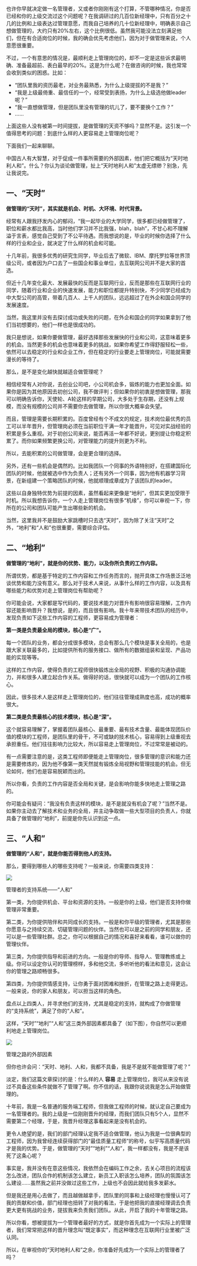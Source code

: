 也许你早就决定做一名管理者，又或者你刚刚有这个打算，不管哪种情况，你是否已经和你的上级交流过这个问题呢？在我调研过的几百位新经理中，只有百分之十几的比例和上级表达过管理意愿，而我自己培养的几十位新经理中，明确表示自己想做管理的，大约只有20%左右，这个比例很低。虽然我可能没法立刻满足他们，但在有合适岗位的时候，我的确会优先考虑他们，因为对于做管理来说，个人意愿很重要。

不过，一个有意思的情况是，最顺利走上管理岗位的，却不一定是这些诉求最明确、准备最超前、表白最早的20%。这是为什么呢？在做咨询的时候，我也常常会收到类似的困惑。比如：

- “团队里我的资历最老，对业务最熟悉，为什么上级提拔的不是我？”
- “我是上级最倚重、最信任的一个，经常受到表扬，为什么上级选他做leader呢？”
- “我一直想做管理，但是团队里没有管理的坑儿了，要不要换个工作？”
- ……

上面这些人没有被第一时间提拔，是做管理的天资不够吗？显然不是。这引发一个值得思考的问题：到底什么样的人更容易走上管理岗位呢？

下面我们一起来聊聊。

中国古人有大智慧，对于促成一件事所需要的外部因素，他们把它概括为“天时地利人和”。什么？你认为谈论做管理，扯上“天时地利人和”太虚无缥缈？别急，先让我说完。

## 一、“天时”

**做管理的“天时”，其实就是机会、时机、大环境、时代背景。**

经常有人跟我抒发内心的郁闷，“我一起毕业的大学同学，很多都已经做管理了，职位和薪水都比我高，当时他们学习并不比我强，blah，blah”，不甘心和不理解溢于言表，感觉自己受到了不公平待遇。而我想说的是，毕业的时候你选择了什么样的行业和企业，就决定了什么样的机会和可能。

十几年前，我很多优秀的研究生同学，毕业后去了微软、IBM、摩托罗拉等世界顶级公司，或者因为户口去了一些国企和事业单位，去互联网公司并不是大家的首选。

但近十几年变化最大、发展最快的反而是互联网行业，反而是那些在互联网行业的同学，随着行业和企业的快速发展，能力和职位都提升特别快，不少同学已经成为中大型公司的高管，带着几百人、上千人的团队，远远超过了在外企和国企同学的发展速度。

当然，我这里并没有去探讨成功或失败的问题，在外企和国企的同学如果拿到了他们当初想要的，他们一样也是很成功的。

我只是想说，如果你要做管理，最好选择那些发展快的行业和公司，这意味着更多的机会。当然更多的机会也意味着更多的挑战，如果你希望工作得舒服轻松一些，依然可以去稳定的行业和企业工作，但在稳定的行业要走上管理岗位，可能就需要漫长的等待了。

那么，是不是变化越快就越适合做管理呢？

相信经常有人对你说，去创业公司吧，小公司机会多，锻炼的能力也更加全面。如果你是因为其他原因去初创公司，我不做评判；但如果你的初衷是想做管理，那我可以明确告诉你，天使轮、A轮这样的早期公司，大多处于生存期，还没有上规模，而没有规模的公司并不需要你去做管理，所以你很大概率会失望。

而且，管理是需要长期积累的。百度曾经有个不成文的规定，技术岗位最优秀的员工可以半年晋升，但管理岗必须在当前职位干满一年才能晋升，可见对实战经验的积累是多么重视。对于初创公司来说，能否再活一年都不好说，更别提让你稳定积累了。而你如果频繁更换公司，对管理能力的提升则更为不利。

所以，去能积累的公司做管理，会是更合理的选择。

另外，还有一些机会是偶然的。比如我团队一个同事的外语特别好，在搭建国际化团队的时候，他就被选中作为负责人；还有另外一个同事，因为他有机器学习背景，在新组建一个策略团队的时候，他就顺理成章成为了该团队的leader。

这些以自身独特优势为前提的因素，虽然看起来更像是“地利”，但其实更加受限于时机。所以我想告诉你，一个人走上管理岗位有很多“机缘”，你可以审视一下，你所在的公司和团队可能产生出哪些新的机会。

当然，这里我并不是鼓励大家跳槽时只去选“天时”，因为除了关注“天时”之外，“地利”和“人和”也很重要，需要综合评估。

## 二、“地利”

**做管理的“地利”，就是你的优势、能力，以及你所负责的工作内容。**

所谓优势，都是基于特定的工作内容和工作任务而言的，抛开具体工作场景泛泛地谈优势和能力没有意义。那么对于技术人来说，从事什么样的工作内容，以及具有哪些能力和优势对走上管理岗位有帮助呢？

你可能会说，大家都是写代码的，要说技术能力对晋升有影响很容易理解，工作内容还能影响晋升？我想说，是的，而且很有影响。我十年来带技术团队的经历中，发现负责如下这些工作内容的工程师，更容易成为管理者：

**第一类是负责最全局的模块，核心是“广”。**

每一个团队的业务，都会分成很多模块，总会有那么几个模块是事关全局的，也是跟大家关联最多的，比如提供所有的服务接口、做所有的数据组装和呈现、产品功能的实现等等。

这样的工作内容，使得负责的工程师很快锻炼出全局的视野、积极的沟通协调能力，并和很多人建立起合作关系。做得好的话，很快就可以成为一个团队的工作核心。

因此，很多技术人是这样走上管理岗位的，他们往往管理成熟度也高，成功的概率很大。

**第二类是负责最核心的技术模块，核心是“深”。**

这个就容易理解了，掌握着团队最核心、最重要、最有技术含量、最能体现团队价值的模块的工程师，是团队里的骨干，不可或缺的技术核心，容易得到上级重视去承担重任。他们往往影响力比较大，所以容易走上管理岗位，不过常常是被动的。

有一点需要注意的是，这类工程师即便能走上管理岗位，很多管理的意识和能力还是需要修炼的，因为他不像第一类天然就有锻炼全局视野和管理技能的机会。但无论如何，他们也是容易脱颖而出的。

所以你看，负责的工作内容是否全局和关键，是会影响你能多快地走上管理之路的。

你可能会有疑问：“我没有负责这样的模块，是不是就没有机会了呢？”当然不是。如果你主动去了解技术和业务的全局，并主动争取做一些大型项目的负责人，你就具备了做管理的“地利”，前提是你先认识到这一点。

## 三、“人和”

**做管理的“人和”，就是你能否得到他人的支持。**

那么，要得到哪些人的哪些支持呢？一般来说，你需要四类支持：

![](https://static001.geekbang.org/resource/image/81/a8/81dd207e1f4b2bc6d69dad5efc5766a8.png?wh=1146*648)

管理者的支持系统——“人和”

第一类，为你提供机会、平台和资源的支持。一般是你的上级，他们是否支持你做管理非常重要。

第二类，为你提供陪伴和共同成长的支持。一般是和你平级的管理者，尤其是那些你愿意与之持续交流、切磋管理问题的伙伴。当然也可以是之前的同学和朋友，还可以是一些管理社群。总之，你可以根据自己的情况和喜好来看看，谁可以做你的管理伙伴。

第三类，为你提供指导和前进的方向。一般是你的导师、指导人、管理教练或上级。你可以设定你认可的管理榜样，多和他交流，多听听他的看法和意见，这会让你的管理之路顺畅很多。

第四类，为你提供情感支持，让你勇于面对困难和挫折，在管理之路上走得更远。一般来说，你的家人和朋友，可以担当这样的角色。

盘点以上四类人，并寻求他们的支持，尤其是稳定的支持，就构成了你做管理的“支持系统”，满足了你的“人和”。

这样，“天时”“地利”“人和”这三类外部因素都具备了（如下图），你自然可以更顺利地走上管理岗位。

![](https://static001.geekbang.org/resource/image/c2/57/c211f35bf90cbc45ca3742c8c8cc1557.png?wh=1306*616)

管理之路的外部因素

但你也许会问：“天时、地利、人和，我都不具备，我是不是就不能做管理了呢？”

淡定，我们这篇文章探讨的是：什么样的人 **容易** 走上管理岗位，我可从来没有说过不具备这些条件就做不了管理了啊。你不信的话，我跟你说说我是怎么开始做管理的。

十年前，我是一名普通的服务端工程师，但我做工程师的时候，就认定自己要成为一名管理者的。我的上级是一位刚刚晋升的经理，而我们团队只有5个人，显然不需要第二个经理，于是，我晋升经理这事看起来是没有机会的。

更令人绝望的是，我们的部门经理认定我不适合做管理，他认为我是一位很典型的工程师，因为我曾经连续获得部门的“最佳质量工程师”的称号，似乎写高质量代码才是我的优势。于是，做管理的“天时”“地利”“人和”，我一样都没有，我是不是该死了这条心呢？

事实是，我并没有在意这些情况，我依然会在编码工作之余，去关心项目的流程该怎么改进，团队合作的机制该怎么建立，新员工入职该怎么培养，团队的氛围该怎么建设……虽然我之前并没做过这些工作，上级也不会因此就给我多发薪水。

但是我还是用心去做了，而且越做越拿手，团队里的同事和上级经理也慢慢认可了我的贡献和价值，部门经理也扭转了对我的看法，于是他把我的直接经理调去负责更大更有挑战的业务，提拔我来负责我们团队。从此，开启了我的十年管理之路。

所以你看，想被提拔为一个管理者最好的方式，就是你首先成为一个实际上的管理者，我们常常把这样的晋升理念叫“既定事实”，而这种理念在互联网行业里被广泛认同。

所以，在审视你的“天时地利人和”之余，你准备好先成为一个实际上的管理者了吗？